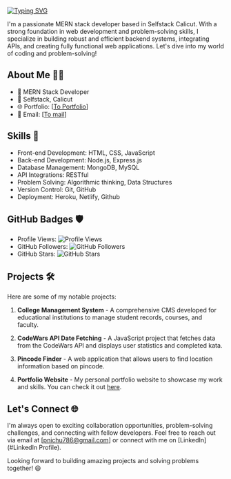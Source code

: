 [![Typing SVG](https://readme-typing-svg.demolab.com?font=Arvo&size=30&duration=3000&pause=1000&color=F7F7F7&background=95FF9100&random=false&width=435&lines=I+am+Nishmal+Vadakara+%F0%9F%91%8B;A+Mern+Stack+Developer)](https://git.io/typing-svg)

I'm a passionate MERN stack developer based in Selfstack Calicut. With a strong foundation in web development and problem-solving skills, I specialize in building robust and efficient backend systems, integrating APIs, and creating fully functional web applications. Let's dive into my world of coding and problem-solving!

## About Me 🧑‍💻

- 💼 MERN Stack Developer
- 🏢 Selfstack, Calicut
- 🌐 Portfolio: [[To Portfolio](https://its-me-nishmal.github.io/Its-me-nishmal/)]
- 📧 Email: [[To mail](pnichu786@gmail.com)]

## Skills 🚀

- Front-end Development: HTML, CSS, JavaScript
- Back-end Development: Node.js, Express.js
- Database Management: MongoDB, MySQL
- API Integrations: RESTful 
- Problem Solving: Algorithmic thinking, Data Structures
- Version Control: Git, GitHub
- Deployment: Heroku, Netlify, Github

## GitHub Badges 🛡️

- Profile Views: ![Profile Views](https://komarev.com/ghpvc/?username=Its-me-nishmal)
- GitHub Followers: ![GitHub Followers](https://img.shields.io/github/followers/Its-me-nishmal?style=social)
- GitHub Stars: ![GitHub Stars](https://img.shields.io/github/stars/Its-me-nishmal?style=social)

## Projects 🛠️

Here are some of my notable projects:

1. **College Management System** - A comprehensive CMS developed for educational institutions to manage student records, courses, and faculty.

2. **CodeWars API Date Fetching** - A JavaScript project that fetches data from the CodeWars API and displays user statistics and completed kata.

3. **Pincode Finder** - A web application that allows users to find location information based on pincode.

4. **Portfolio Website** - My personal portfolio website to showcase my work and skills. You can check it out [here](https://its-me-nishmal.github.io/Its-me-nishmal/).


## Let's Connect 🌐

I'm always open to exciting collaboration opportunities, problem-solving challenges, and connecting with fellow developers. Feel free to reach out via email at [pnichu786@gmail.com] or connect with me on [LinkedIn](#LinkedIn Profile).

Looking forward to building amazing projects and solving problems together! 😄
